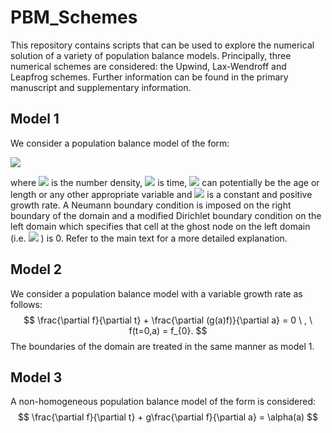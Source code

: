 # PBM_Schemes
This repository contains scripts that can be used to explore the numerical solution of a variety of population balance models. Principally, three numerical schemes are considered: the Upwind, Lax-Wendroff and Leapfrog schemes. Further information can be found in the primary manuscript and supplementary information. 

## Model 1

We consider a population balance model of the form: 
<!-- $$
\frac{\partial f}{\partial t} + g\frac{\partial f}{\partial a} = 0 \ , \ f(t=0,a) = f_{0},
$$ -->

<img src="https://render.githubusercontent.com/render/math?math=\frac{\partial f}{\partial t} %2B g\frac{\partial f}{\partial a} = 0 \ , \ f(t=0,a) = f_{0},">

where <img src="https://render.githubusercontent.com/render/math?math=f"> is the number density, <img src="https://render.githubusercontent.com/render/math?math=t">  is time, <img src="https://render.githubusercontent.com/render/math?math=a"> can potentially be the age or length or any other appropriate variable and <img src="https://render.githubusercontent.com/render/math?math=g"> is a constant and positive growth rate. A Neumann boundary condition is imposed on the right boundary of the domain and a modified Dirichlet boundary condition on the left domain which specifies that cell at the ghost node on the left domain (i.e. <img src="https://render.githubusercontent.com/render/math?math=a<0"> ) is 0. Refer to the main text for a more detailed explanation. 

## Model 2

We consider a population balance model with a variable growth rate as follows: 
$$
\frac{\partial f}{\partial t} + \frac{\partial (g(a)f)}{\partial a} = 0 \ , \ f(t=0,a) = f_{0}.
$$
The boundaries of the domain are treated in the same manner as model 1. 

## Model 3

A non-homogeneous population balance model of the form is considered: 
$$
\frac{\partial f}{\partial t} + g\frac{\partial f}{\partial a} = \alpha(a)
$$
 

